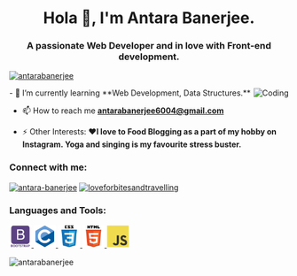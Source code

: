 <h1 align="center">Hola 👋, I'm Antara Banerjee.</h1>
<h3 align="center">A passionate Web Developer and in love with Front-end development.</h3>

<p align="left"> <a href="https://github.com/ryo-ma/github-profile-trophy"><img src="https://github-profile-trophy.vercel.app/?username=antarabanerjee" alt="antarabanerjee" /></a> </p>
<img align= "right" alt = "Coding" src = "https://media.giphy.com/media/L1R1tvI9svkIWwpVYr/giphy.gif">
- 🌱 I’m currently learning **Web Development, Data Structures.**

- 📫 How to reach me **antarabanerjee6004@gmail.com**

- ⚡ Other Interests: **❤️I love to Food Blogging as a part of my hobby on Instagram. Yoga and singing is my favourite stress buster.**

<h3 align="left">Connect with me:</h3>
<p align="left">
<a href="https://linkedin.com/in/antara-banerjee" target="blank"><img align="center" src="https://raw.githubusercontent.com/rahuldkjain/github-profile-readme-generator/master/src/images/icons/Social/linked-in-alt.svg" alt="antara-banerjee" height="30" width="40" /></a>
<a href="https://instagram.com/loveforbitesandtravelling" target="blank"><img align="center" src="https://raw.githubusercontent.com/rahuldkjain/github-profile-readme-generator/master/src/images/icons/Social/instagram.svg" alt="loveforbitesandtravelling" height="30" width="40" /></a>
</p>

<h3 align="left">Languages and Tools:</h3>
<p align="left"> <a href="https://getbootstrap.com" target="_blank"> <img src="https://raw.githubusercontent.com/devicons/devicon/master/icons/bootstrap/bootstrap-plain-wordmark.svg" alt="bootstrap" width="40" height="40"/> </a> <a href="https://www.cprogramming.com/" target="_blank"> <img src="https://raw.githubusercontent.com/devicons/devicon/master/icons/c/c-original.svg" alt="c" width="40" height="40"/> </a> <a href="https://www.w3schools.com/css/" target="_blank"> <img src="https://raw.githubusercontent.com/devicons/devicon/master/icons/css3/css3-original-wordmark.svg" alt="css3" width="40" height="40"/> </a> <a href="https://www.w3.org/html/" target="_blank"> <img src="https://raw.githubusercontent.com/devicons/devicon/master/icons/html5/html5-original-wordmark.svg" alt="html5" width="40" height="40"/> </a> <a href="https://developer.mozilla.org/en-US/docs/Web/JavaScript" target="_blank"> <img src="https://raw.githubusercontent.com/devicons/devicon/master/icons/javascript/javascript-original.svg" alt="javascript" width="40" height="40"/> </a> </p>

<p><img align="center" src="https://github-readme-stats.vercel.app/api/top-langs?username=antarabanerjee&show_icons=true&locale=en&layout=compact" alt="antarabanerjee" /></p>
